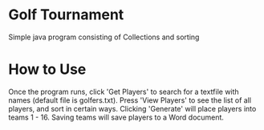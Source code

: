 # Golf Tournament
Simple java program consisting of Collections and sorting

# How to Use
Once the program runs, click 'Get Players' to search for a textfile with names (default file is golfers.txt). Press 'View Players' to see the list of all players, and sort in certain ways. Clicking 'Generate' will place players into teams 1 - 16. Saving teams will save players to a Word document.
